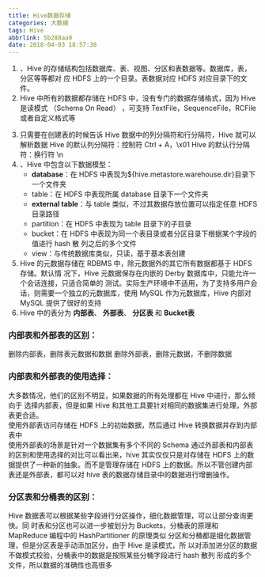 ```yaml
---
title: Hive数据存储
categories: 大数据
tags: Hive
abbrlink: 5b288aa9
date: 2018-04-03 18:57:38
---
```

1. 、Hive 的存储结构包括数据库、表、视图、分区和表数据等。数据库，表，分区等等都对 应 HDFS 上的一个目录。表数据对应 HDFS 对应目录下的文件。 
2. Hive 中所有的数据都存储在 HDFS 中，没有专门的数据存储格式，因为 Hive 是读模式 （Schema On Read） ，可支持 TextFile，SequenceFile，RCFile 或者自定义格式等 
<!---more--->
3. 只需要在创建表的时候告诉 Hive 数据中的列分隔符和行分隔符，Hive 就可以解析数据 Hive 的默认列分隔符：控制符 Ctrl + A，\x01 Hive 的默认行分隔符：换行符 \n 
4. 、Hive 中包含以下数据模型： 
    - **database**：在 HDFS 中表现为${hive.metastore.warehouse.dir}目录下一个文件夹
    - table：在 HDFS 中表现所属 database 目录下一个文件夹 
    - **external table**：与 table 类似，不过其数据存放位置可以指定任意 HDFS 目录路径 
    - partition：在 HDFS 中表现为 table 目录下的子目录 
    - bucket：在 HDFS 中表现为同一个表目录或者分区目录下根据某个字段的值进行 hash 散 列之后的多个文件
    - view：与传统数据库类似，只读，基于基本表创建 
5. Hive 的元数据存储在 RDBMS 中，除元数据外的其它所有数据都基于 HDFS 存储。默认情 况下，Hive 元数据保存在内嵌的 Derby 数据库中，只能允许一个会话连接，只适合简单的 测试。实际生产环境中不适用，为了支持多用户会话，则需要一个独立的元数据库，使用 MySQL 作为元数据库，Hive 内部对 MySQL 提供了很好的支持
6. Hive 中的表分为 **内部表**、 **外部表**、 **分区表**  和   **Bucket表**
### 内部表和外部表的区别：  
删除内部表，删除表元数据和数据  删除外部表，删除元数据，不删除数据 
### 内部表和外部表的使用选择： 
大多数情况，他们的区别不明显，如果数据的所有处理都在 Hive 中进行，那么倾向于 选择内部表，但是如果 Hive 和其他工具要针对相同的数据集进行处理，外部表更合适。  
使用外部表访问存储在 HDFS 上的初始数据，然后通过 Hive 转换数据并存到内部表中  
使用外部表的场景是针对一个数据集有多个不同的 Schema 
通过外部表和内部表的区别和使用选择的对比可以看出来，hive 其实仅仅只是对存储在 HDFS 上的数据提供了一种新的抽象。而不是管理存储在 HDFS 上的数据。所以不管创建内部 表还是外部表，都可以对 hive 表的数据存储目录中的数据进行增删操作。 
### 分区表和分桶表的区别： 
Hive 数据表可以根据某些字段进行分区操作，细化数据管理，可以让部分查询更快。同 时表和分区也可以进一步被划分为 Buckets，分桶表的原理和 MapReduce 编程中的 HashPartitioner 的原理类似 
 分区和分桶都是细化数据管理，但是分区表是手动添加区分，由于 Hive 是读模式，所 以对添加进分区的数据不做模式校验，分桶表中的数据是按照某些分桶字段进行 hash 散列 形成的多个文件，所以数据的准确性也高很多 